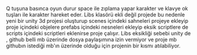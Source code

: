 Q tuşuna basınca oyun durur space ile zıplama yapar karakter ve klavye ok tuşları ile karakter hareket eder.
Libs klasörü ekli değil projede bu nedenle yeni bir unity 3d projesi oluşturup scenes içindeki sahneleri projeye ekleyip proje içindeki objelere prefabs içindeki nesneleri ekleyip eksik scriptlere de scripts içindeki scriptleri eklenirse proje çalışır. Libs eksikliği sebebi unity de ,  github belli mb üzerinde dosya paylaşımına izin vermiyor ve proje mb githubın istediği mb'ın üzerinde olduğu için projenin bir kısmı atılabiliyor.

